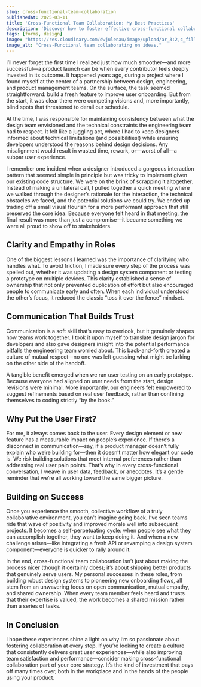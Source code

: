```yaml
---
slug: cross-functional-team-collaboration
publishedAt: 2025-03-11
title: 'Cross-Functional Team Collaboration: My Best Practices'
description: 'Discover how to foster effective cross-functional collaboration in product development. Learn best practices for communication, empathy, and shared ownership that lead to successful product launches.'
tags: [forms, design]
image: "https://res.cloudinary.com/dwjulenau/image/upload/ar_3:2,c_fill,dpr_auto,f_auto,fl_progressive,q_auto/v1743963713/josh-portfolio/assets_task_01jr6589gne0h9rjapex810m08_img_0.webp"
image_alt: "Cross-Functional team collaborating on ideas."
---
```


I’ll never forget the first time I realized just how much smoother—and more successful—a product launch can be when every contributor feels deeply invested in its outcome. It happened years ago, during a project where I found myself at the center of a partnership between design, engineering, and product management teams. On the surface, the task seemed straightforward: build a fresh feature to improve user onboarding. But from the start, it was clear there were competing visions and, more importantly, blind spots that threatened to derail our schedule.

At the time, I was responsible for maintaining consistency between what the design team envisioned and the technical constraints the engineering team had to respect. It felt like a juggling act, where I had to keep designers informed about technical limitations (and possibilities!) while ensuring developers understood the reasons behind design decisions. Any misalignment would result in wasted time, rework, or—worst of all—a subpar user experience.

I remember one incident when a designer introduced a gorgeous interaction pattern that seemed simple in principle but was tricky to implement given our existing code structure. We were on the brink of scrapping it altogether. Instead of making a unilateral call, I pulled together a quick meeting where we walked through the designer’s rationale for the interaction, the technical obstacles we faced, and the potential solutions we could try. We ended up trading off a small visual flourish for a more performant approach that still preserved the core idea. Because everyone felt heard in that meeting, the final result was more than just a compromise—it became something we were all proud to show off to stakeholders.

## Clarity and Empathy in Roles
One of the biggest lessons I learned was the importance of clarifying who handles what. To avoid friction, I made sure every step of the process was spelled out, whether it was updating a design system component or testing a prototype on multiple devices. This clarity established a sense of ownership that not only prevented duplication of effort but also encouraged people to communicate early and often. When each individual understood the other’s focus, it reduced the classic “toss it over the fence” mindset.

## Communication That Builds Trust
Communication is a soft skill that’s easy to overlook, but it genuinely shapes how teams work together. I took it upon myself to translate design jargon for developers and also gave designers insight into the potential performance pitfalls the engineering team worried about. This back-and-forth created a culture of mutual respect—no one was left guessing what might be lurking on the other side of the handoff.

A tangible benefit emerged when we ran user testing on an early prototype. Because everyone had aligned on user needs from the start, design revisions were minimal. More importantly, our engineers felt empowered to suggest refinements based on real user feedback, rather than confining themselves to coding strictly “by the book.”

## Why Put the User First?
For me, it always comes back to the user. Every design element or new feature has a measurable impact on people’s experience. If there’s a disconnect in communication—say, if a product manager doesn’t fully explain who we’re building for—then it doesn’t matter how elegant our code is. We risk building solutions that meet internal preferences rather than addressing real user pain points. That’s why in every cross-functional conversation, I weave in user data, feedback, or anecdotes. It’s a gentle reminder that we’re all working toward the same bigger picture.

## Building on Success
Once you experience the smooth, collective workflow of a truly collaborative environment, you can’t imagine going back. I’ve seen teams ride that wave of positivity and improved morale well into subsequent projects. It becomes a self-perpetuating cycle: when people see what they can accomplish together, they want to keep doing it. And when a new challenge arises—like integrating a fresh API or revamping a design system component—everyone is quicker to rally around it.

In the end, cross-functional team collaboration isn’t just about making the process nicer (though it certainly does); it’s about shipping better products that genuinely serve users. My personal successes in these roles, from building robust design systems to pioneering new onboarding flows, all stem from an unwavering focus on open communication, mutual empathy, and shared ownership. When every team member feels heard and trusts that their expertise is valued, the work becomes a shared mission rather than a series of tasks.

## In Conclusion
I hope these experiences shine a light on why I’m so passionate about fostering collaboration at every step. If you’re looking to create a culture that consistently delivers great user experiences—while also improving team satisfaction and performance—consider making cross-functional collaboration part of your core strategy. It’s the kind of investment that pays off many times over, both in the workplace and in the hands of the people using your product.
